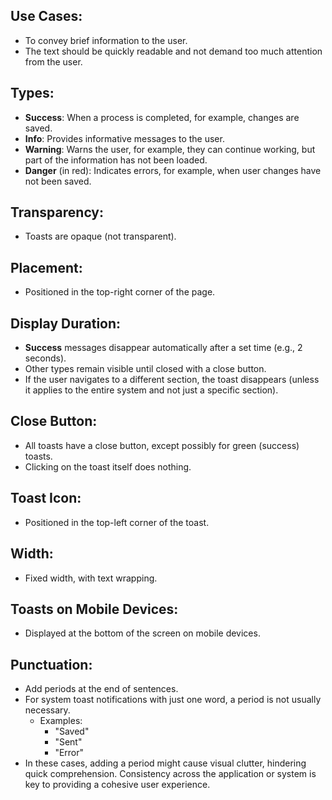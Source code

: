 ## Use Cases:
- To convey brief information to the user.
- The text should be quickly readable and not demand too much attention from the user.

## Types:
- **Success**: When a process is completed, for example, changes are saved.
- **Info**: Provides informative messages to the user.
- **Warning**: Warns the user, for example, they can continue working, but part of the information has not been loaded.
- **Danger** (in red): Indicates errors, for example, when user changes have not been saved.

## Transparency:
- Toasts are opaque (not transparent).

## Placement:
- Positioned in the top-right corner of the page.

## Display Duration:
- **Success** messages disappear automatically after a set time (e.g., 2 seconds).
- Other types remain visible until closed with a close button. 
- If the user navigates to a different section, the toast disappears (unless it applies to the entire system and not just a specific section).

## Close Button:
- All toasts have a close button, except possibly for green (success) toasts. 
- Clicking on the toast itself does nothing.

## Toast Icon:
- Positioned in the top-left corner of the toast.

## Width:
- Fixed width, with text wrapping.

## Toasts on Mobile Devices:
- Displayed at the bottom of the screen on mobile devices.

## Punctuation:
- Add periods at the end of sentences.
- For system toast notifications with just one word, a period is not usually necessary.
  - Examples: 
    - "Saved"
    - "Sent"
    - "Error"
- In these cases, adding a period might cause visual clutter, hindering quick comprehension. Consistency across the application or system is key to providing a cohesive user experience.

